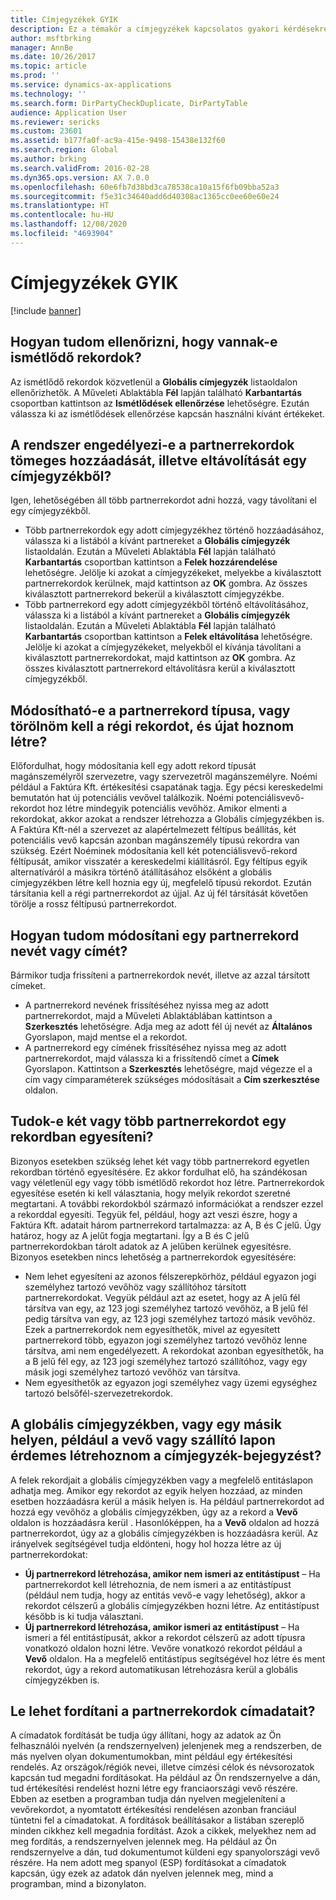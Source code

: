 ```yaml
---
title: Címjegyzékek GYIK
description: Ez a témakör a címjegyzékek kapcsolatos gyakori kérdésekre ad válaszokat.
author: msftbrking
manager: AnnBe
ms.date: 10/26/2017
ms.topic: article
ms.prod: ''
ms.service: dynamics-ax-applications
ms.technology: ''
ms.search.form: DirPartyCheckDuplicate, DirPartyTable
audience: Application User
ms.reviewer: sericks
ms.custom: 23601
ms.assetid: b177fa0f-ac9a-415e-9498-15438e132f60
ms.search.region: Global
ms.author: brking
ms.search.validFrom: 2016-02-28
ms.dyn365.ops.version: AX 7.0.0
ms.openlocfilehash: 60e6fb7d38bd3ca78538ca10a15f6fb09bba52a3
ms.sourcegitcommit: f5e31c34640add6d40308ac1365cc0ee60e60e24
ms.translationtype: HT
ms.contentlocale: hu-HU
ms.lasthandoff: 12/08/2020
ms.locfileid: "4693904"
---
```

# <a name="address-books-faq"></a>Címjegyzékek GYIK

[!include [banner](../includes/banner.md)]

## <a name="how-do-i-check-for-duplicate-records"></a>Hogyan tudom ellenőrizni, hogy vannak-e ismétlődő rekordok?

Az ismétlődő rekordok közvetlenül a **Globális címjegyzék** listaoldalon ellenőrizhetők. A Műveleti Ablaktábla **Fél** lapján található **Karbantartás** csoportban kattintson az **Ismétlődések ellenőrzése** lehetőségre. Ezután válassza ki az ismétlődések ellenőrzése kapcsán használni kívánt értékeket.

## <a name="can-i-bulk-add-or-delete-party-records-from-an-address-book"></a>A rendszer engedélyezi-e a partnerrekordok tömeges hozzáadását, illetve eltávolítását egy címjegyzékből?

Igen, lehetőségében áll több partnerrekordot adni hozzá, vagy távolítani el egy címjegyzékből.

- Több partnerrekordok egy adott címjegyzékhez történő hozzáadásához, válassza ki a listából a kívánt partnereket a **Globális címjegyzék** listaoldalán. Ezután a Műveleti Ablaktábla **Fél** lapján található **Karbantartás** csoportban kattintson a **Felek hozzárendelése** lehetőségre. Jelölje ki azokat a címjegyzékeket, melyekbe a kiválasztott partnerrekordok kerülnek, majd kattintson az **OK** gombra. Az összes kiválasztott partnerrekord bekerül a kiválasztott címjegyzékbe.
- Több partnerrekord egy adott címjegyzékből történő eltávolításához, válassza ki a listából a kívánt partnereket a **Globális címjegyzék** listaoldalán. Ezután a Műveleti Ablaktábla **Fél** lapján található **Karbantartás** csoportban kattintson a **Felek eltávolítása** lehetőségre. Jelölje ki azokat a címjegyzékeket, melyekből el kívánja távolítani a kiválasztott partnerrekordokat, majd kattintson az **OK** gombra. Az összes kiválasztott partnerrekord eltávolításra kerül a kiválasztott címjegyzékből.

## <a name="can-i-change-the-party-type-of-a-record-or-do-i-have-to-delete-the-old-record-and-create-a-new-one"></a>Módosítható-e a partnerrekord típusa, vagy törölnöm kell a régi rekordot, és újat hoznom létre?

Előfordulhat, hogy módosítania kell egy adott rekord típusát magánszemélyről szervezetre, vagy szervezetről magánszemélyre. Noémi például a Faktúra Kft. értékesítési csapatának tagja. Egy pécsi kereskedelmi bemutatón hat új potenciális vevővel találkozik. Noémi potenciálisvevő-rekordot hoz létre mindegyik potenciális vevőhöz. Amikor elmenti a rekordokat, akkor azokat a rendszer létrehozza a Globális címjegyzékben is. A Faktúra Kft-nél a szervezet az alapértelmezett féltípus beállítás, két potenciális vevő kapcsán azonban magánszemély típusú rekordra van szükség. Ezért Noéminek módosítania kell két potenciálisvevő-rekord féltípusát, amikor visszatér a kereskedelmi kiállításról. Egy féltípus egyik alternatíváról a másikra történő átállításához elsőként a globális címjegyzékben létre kell hoznia egy új, megfelelő típusú rekordot. Ezután társítania kell a régi partnerrekordot az újjal. Az új fél társítását követően törölje a rossz féltípusú partnerrekordot.

## <a name="how-do-i-change-the-name-or-address-of-a-party-record"></a>Hogyan tudom módosítani egy partnerrekord nevét vagy címét?

Bármikor tudja frissíteni a partnerrekordok nevét, illetve az azzal társított címeket.

- A partnerrekord nevének frissítéséhez nyissa meg az adott partnerrekordot, majd a Műveleti Ablaktáblában kattintson a **Szerkesztés** lehetőségre. Adja meg az adott fél új nevét az **Általános** Gyorslapon, majd mentse el a rekordot.
- A partnerrekord egy címének frissítéséhez nyissa meg az adott partnerrekordot, majd válassza ki a frissítendő címet a **Címek** Gyorslapon. Kattintson a **Szerkesztés** lehetőségre, majd végezze el a cím vagy címparaméterek szükséges módosításait a **Cím szerkesztése** oldalon.

## <a name="can-i-merge-two-or-more-party-records-into-one-record"></a>Tudok-e két vagy több partnerrekordot egy rekordban egyesíteni?

Bizonyos esetekben szükség lehet két vagy több partnerrekord egyetlen rekordban történő egyesítésére. Ez akkor fordulhat elő, ha szándékosan vagy véletlenül egy vagy több ismétlődő rekordot hoz létre. Partnerrekordok egyesítése esetén ki kell választania, hogy melyik rekordot szeretné megtartani. A további rekordokból származó információkat a rendszer ezzel a rekorddal egyesíti. Tegyük fel, például, hogy azt veszi észre, hogy a Faktúra Kft. adatait három partnerrekord tartalmazza: az A, B és C jelű. Úgy határoz, hogy az A jelűt fogja megtartani. Így a B és C jelű partnerrekordokban tárolt adatok az A jelűben kerülnek egyesítésre. Bizonyos esetekben nincs lehetőség a partnerrekordok egyesítésére:

- Nem lehet egyesíteni az azonos félszerepkörhöz, például egyazon jogi személyhez tartozó vevőhöz vagy szállítóhoz társított partnerrekordokat. Vegyük például azt az esetet, hogy az A jelű fél társítva van egy, az 123 jogi személyhez tartozó vevőhöz, a B jelű fél pedig társítva van egy, az 123 jogi személyhez tartozó másik vevőhöz. Ezek a partnerrekordok nem egyesíthetők, mivel az egyesített partnerrekord több, egyazon jogi személyhez tartozó vevőhöz lenne társítva, ami nem engedélyezett. A rekordokat azonban egyesíthetők, ha a B jelű fél egy, az 123 jogi személyhez tartozó szállítóhoz, vagy egy másik jogi személyhez tartozó vevőhöz van társítva.
- Nem egyesíthetők az egyazon jogi személyhez vagy üzemi egységhez tartozó belsőfél-szervezetrekordok.

## <a name="should-i-create-a-party-record-in-the-global-address-book-or-in-another-place-such-as-the-customer-or-vendor-page"></a>A globális címjegyzékben, vagy egy másik helyen, például a vevő vagy szállító lapon érdemes létrehoznom a címjegyzék-bejegyzést?

A felek rekordjait a globális címjegyzékben vagy a megfelelő entitáslapon adhatja meg. Amikor egy rekordot az egyik helyen hozzáad, az minden esetben hozzáadásra kerül a másik helyen is. Ha például partnerrekordot ad hozzá egy vevőhöz a globális címjegyzékben, úgy az a rekord a **Vevő** oldalon is hozzáadásra kerül . Hasonlóképpen, ha a **Vevő** oldalon ad hozzá partnerrekordot, úgy az a globális címjegyzékben is hozzáadásra kerül. Az irányelvek segítségével tudja eldönteni, hogy hol hozza létre az új partnerrekordokat:

- **Új partnerrekord létrehozása, amikor nem ismeri az entitástípust** – Ha partnerrekordot kell létrehoznia, de nem ismeri a az entitástípust (például nem tudja, hogy az entitás vevő-e vagy lehetőség), akkor a rekordot célszerű a globális címjegyzékben hozni létre. Az entitástípust később is ki tudja választani.
- **Új partnerrekord létrehozása, amikor ismeri az entitástípust** – Ha ismeri a fél entitástípusát, akkor a rekordot célszerű az adott típusra vonatkozó oldalon hozni létre. Vevőre vonatkozó rekordot például a **Vevő** oldalon. Ha a megfelelő entitástípus segítségével hoz létre és ment rekordot, úgy a rekord automatikusan létrehozásra kerül a globális címjegyzékben is.

## <a name="can-i-translate-address-information-for-party-records"></a>Le lehet fordítani a partnerrekordok címadatait?

A címadatok fordítását be tudja úgy állítani, hogy az adatok az Ön felhasználói nyelvén (a rendszernyelven) jelenjenek meg a rendszerben, de más nyelven olyan dokumentumokban, mint például egy értékesítési rendelés. Az országok/régiók nevei, illetve címzési célok és névsorozatok kapcsán tud megadni fordításokat. Ha például az Ön rendszernyelve a dán, tud értékesítési rendelést hozni létre egy franciaországi vevő részére. Ebben az esetben a programban tudja dán nyelven megjeleníteni a vevőrekordot, a nyomtatott értékesítési rendelésen azonban franciául tüntetni fel a címadatokat. A fordítások beállításakor a listában szereplő minden cikkhez kell megadnia fordítást. Azok a cikkek, melyekhez nem ad meg fordítás, a rendszernyelven jelennek meg. Ha például az Ön rendszernyelve a dán, tud dokumentumot küldeni egy spanyolországi vevő részére. Ha nem adott meg spanyol (ESP) fordításokat a címadatok kapcsán, úgy ezek az adatok dán nyelven jelennek meg, mind a programban, mind a bizonylaton.
